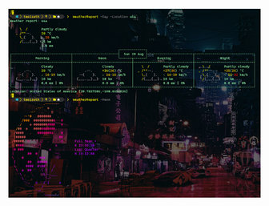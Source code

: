 ![alt text](https://github.com/trondweiseth/PowershellScripts/blob/main/Weather%20Report/WeatherReport.png)

